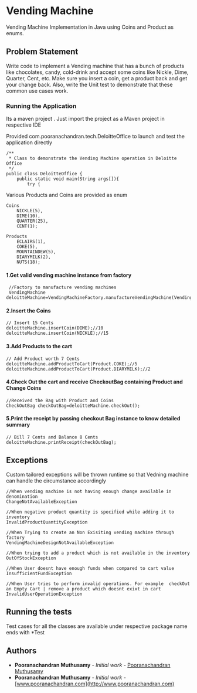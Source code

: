 # Vending Machine

Vending Machine Implementation in Java using Coins and Product as enums. 

## Problem Statement
Write code to implement a Vending machine that has a bunch of products like chocolates, candy,
cold-drink and accept some coins like Nickle, Dime, Quarter, Cent, etc. Make sure you insert a coin, get a product
back and get your change back. Also, write the Unit test to demonstrate that these common use cases work.

### Running the Application
Its a maven project . Just import the project as a Maven project in respective IDE

Provided com.pooranachandran.tech.DeloitteOffice to launch and test the application directly
```
/**
 * Class to demonstrate the Vending Machine operation in Deloitte Office
 */
public class DeloitteOffice {
    public static void main(String args[]){
        try {
```

Various Products and Coins are provided as enum

```
Coins
    NICKLE(5),
    DIME(10),
    QUARTER(25),
    CENT(1);

Products
    ECLAIRS(1),
    COKE(5),
    MOUNTAINDEW(5),
    DIARYMILK(2),
    NUTS(18);
```

#### 1.Get valid vending machine instance from factory 
```
 //Factory to manufacture vending machines
 VendingMachine deloitteMachine=VendingMachineFactory.manufactureVendingMachine(VendingMachineType.DELOITTE);
```

#### 2.Insert the Coins
```
// Insert 15 Cents
deloitteMachine.insertCoin(DIME);//10
deloitteMachine.insertCoin(NICKLE);//15
```

#### 3.Add Products to the cart
```
// Add Product worth 7 Cents
deloitteMachine.addProductToCart(Product.COKE);//5
deloitteMachine.addProductToCart(Product.DIARYMILK);//2
```

#### 4.Check Out the cart and receive CheckoutBag containing Product and Change Coins
```
//Received the Bag with Product and Coins
CheckOutBag checkOutBag=deloitteMachine.checkOut();
```

#### 5.Print the receipt by passing checkout Bag instance to know detailed summary
```
// Bill 7 Cents and Balance 8 Cents
deloitteMachine.printReceipt(checkOutBag);
```

## Exceptions
Custom tailored exceptions will be thrown runtime so that Vedning machine can handle the circumstance accordingly

```
//When vending machine is not having enough change available in denomination
ChangeNotAvailableException

//When negative product quantity is specified while adding it to inventory
InvalidProductQuantityException

//When Trying to create an Non Exisiting vending machine through factory
VendingMachineDesignNotAvailableException

//When trying to add a product which is not available in the inventory
OutOfStockException

//When User doesnt have enough funds when compared to cart value
InsufficientFundException

//When User tries to perform invalid operations. For example  checkOut an Empty Cart | remove a product which doesnt exixt in cart 
InvalidUserOperationException

```

## Running the tests
Test cases for all the classes are available under respective package name ends with *Test

## Authors
* **Pooranachandran Muthusamy** - *Initial work* - [Pooranachandran Muthusamy](https://github.com/writemechandru)
* **Pooranachandran Muthusamy** - *Initial work* - [www.pooranachandran.com](http://www.pooranachandran.com)
